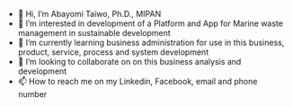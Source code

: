 - 👋 Hi, I’m Abayomi Taiwo, Ph.D., MIPAN
- 👀 I’m interested in development of a Platform and App for Marine waste management in sustainable development
- 🌱 I’m currently learning business administration for use in this business, product, service, process and system development
- 💞️ I’m looking to collaborate on on this business analysis and development
- 📫 How to reach me on my Linkedin, Facebook, email and phone number

<!---
Tags12/Tags12 is a ✨ special ✨ repository because its `README.md` (this file) appears on your GitHub profile.
You can click the Preview link to take a look at your changes.
--->

